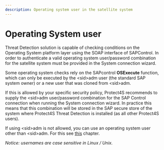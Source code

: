 ```yaml
---
description: Operating system user in the satellite system
---
```


# Operating System user

Threat Detection solution is capable of checking conditions on the Operating System platform layer using the SOAP interface of SAPControl. In order to authenticate a valid operating system user/password combination for the satellite system must be provided in the System connection wizard.

Some operating system checks rely on the SAPcontrol **OSExecute** function, which can only be executed by the \<sid>adm user (the standard SAP system owner) or a new user that was cloned from \<sid>adm.

If this is allowed by your specific security policy, Protect4S recommends to supply the \<sid>adm user/password combination for the SAP Control connection when running the System connection wizard. In practice this means that this combination will be stored in the SAP secure store of the system where Protect4S Threat Detection is installed (as all other Protect4S users).

If using \<sid>adm is not allowed, you can use an operating system user other than \<sid>adm. For this see [this](../operating-system-user-other-than-less-than-sid-greater-than-adm.md) chapter.

_Notice: usernames are case sensitive in Linux / Unix._
